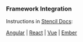 ### Framework Integration

Instructions in [Stencil Docs](https://stenciljs.com/docs/overview):

[Angular](https://stenciljs.com/docs/angular) | [React](https://stenciljs.com/docs/react) | [Vue](https://stenciljs.com/docs/vue) | [Ember](https://stenciljs.com/docs/ember)

